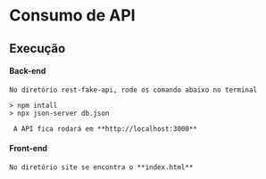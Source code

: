 # Consumo de API

## Execução


#### Back-end

```
No diretório rest-fake-api, rode os comando abaixo no terminal

> npm intall
> npx json-server db.json

 A API fica rodará em **http://localhost:3000**
```


#### Front-end

```
No diretório site se encontra o **index.html**
```